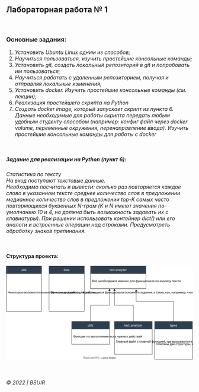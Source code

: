 ## Лабораторная работа № 1

&nbsp;  
### Основные задания:

1. _Установить Ubuntu Linux одним из способов;_
2. _Научиться пользоваться, изучить простейшие консольные команды;_
3. _Установить git, создать локальный репозиторий в git и попробовать им пользоваться;_
4. _Научиться работать с удаленным репозиторием, получая и отправляя локальные изменения;_
5. _Установить docker. Изучить простейшие консольные команды (см. лекции);_
6. _Реализация простейшего скрипта на Python_
7. _Создать docker image, который запускает скрипт из пункта 6. Данные необходимые для работы скрипта передать любым
   удобным студенту способом (например: конфиг файл через docker volume, переменные окружения, перенаправление ввода).
   Изучить простейшие консольные команды для работы с docker_


&nbsp;  

##### Задание для реализации на Python (пункт 6):
_Статистика по тексту  
На вход поступают текстовые данные.  
Необходимо
посчитать и вывести: сколько раз повторяется каждое слово в указанном тексте среднее количество слов в предложении медианное количество слов в предложении top-K самых часто повторяющихся буквенных N-грам (K и N имеют значения по-умолчанию 10 и 4, но должна быть возможность задавать их с клавиатуры).
При решении использовать контейнер dict() или его аналоги и встроенные
операции над строками. Предусмотреть обработку знаков препинания._

&nbsp;    
#### Структура проекта:  
![](structure.svg)

&nbsp;  
###### © 2022 | BSUIR